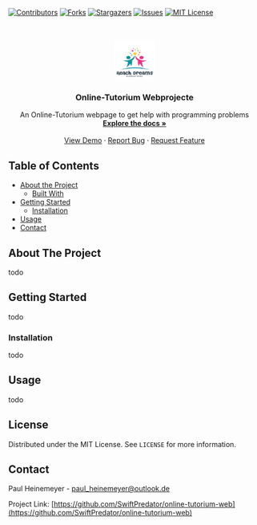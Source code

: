 [![Contributors][contributors-shield]][contributors-url]
[![Forks][forks-shield]][forks-url]
[![Stargazers][stars-shield]][stars-url]
[![Issues][issues-shield]][issues-url]
[![MIT License][license-shield]][license-url]



<!-- PROJECT LOGO -->
<br />
<p align="center">
  <a href="https://github.com/SwiftPredator/online-tutorium-web/">
    <img src="src/public/images/logo.jpg" alt="Logo" width="80" height="80">
  </a>

  <h3 align="center">Online-Tutorium Webprojecte</h3>

  <p align="center">
    An Online-Tutorium webpage to get help with programming problems
    <br />
    <a href="https://github.com/SwiftPredator/online-tutorium-web"><strong>Explore the docs »</strong></a>
    <br />
    <br />
    <a href="https://github.com/othneildrew/Best-README-Template">View Demo</a>
    ·
    <a href="https://github.com/othneildrew/Best-README-Template/issues">Report Bug</a>
    ·
    <a href="https://github.com/othneildrew/Best-README-Template/issues">Request Feature</a>
  </p>
</p>



<!-- TABLE OF CONTENTS -->
## Table of Contents

* [About the Project](#about-the-project)
  * [Built With](#built-with)
* [Getting Started](#getting-started)
  * [Installation](#installation)
* [Usage](#usage)
* [Contact](#contact)



<!-- ABOUT THE PROJECT -->
## About The Project

todo


<!-- GETTING STARTED -->
## Getting Started

todo

### Installation

todo



<!-- USAGE EXAMPLES -->
## Usage

todo

<!-- LICENSE -->
## License

Distributed under the MIT License. See `LICENSE` for more information.



<!-- CONTACT -->
## Contact

Paul Heinemeyer - paul_heinemeyer@outlook.de

Project Link: [https://github.com/SwiftPredator/online-tutorium-web](https://github.com/SwiftPredator/online-tutorium-web)



<!-- MARKDOWN LINKS & IMAGES -->
<!-- https://www.markdownguide.org/basic-syntax/#reference-style-links -->
[contributors-shield]: https://img.shields.io/github/contributors/SwiftPredator/online-tutorium-web.svg?style=flat-square
[contributors-url]: https://github.com/SwiftPredator/online-tutorium-web/graphs/contributors
[forks-shield]: https://img.shields.io/github/forks/SwiftPredator/online-tutorium-web.svg?style=flat-square
[forks-url]: https://github.com/SwiftPredator/online-tutorium-web/network/members
[stars-shield]: https://img.shields.io/github/stars/SwiftPredator/online-tutorium-web.svg?style=flat-square
[stars-url]: https://github.com/SwiftPredator/online-tutorium-web/stargazers
[issues-shield]: https://img.shields.io/github/issues/SwiftPredator/online-tutorium-web.svg?style=flat-square
[issues-url]: https://github.com/SwiftPredator/online-tutorium-web/issues
[license-shield]: https://img.shields.io/github/license/SwiftPredator/online-tutorium-web.svg?style=flat-square
[license-url]: https://github.com/SwiftPredator/online-tutorium-web/blob/master/LICENSE.txt
